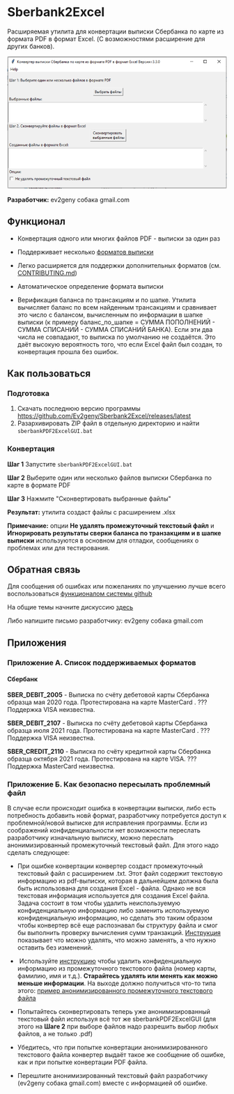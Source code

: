 # Sberbank2Excel

Расширяемая утилита для конвертации выписки Сбербанка по карте из формата PDF в формат Excel. (С возможностями расширение для других банков). 

![Sberbank2Excel.PNG](misc/Sberbank2Excel.PNG "Sberbank2Excel")


**Разработчик:** ev2geny собака gmail.com

## Функционал
- Конвертация одного или многих файлов PDF - выписки за один раз

- Поддерживает несколько [форматов выписки](#Приложение-А.-Список-поддерживаемых-форматов) 

- Легко расширяется для поддержки дополнительных форматов (см. [CONTRIBUTING.md](CONTRIBUTING.md))

- Автоматическое определение формата выписки

- Верификация баланса по трансакциям и по шапке. Утилита вычисляет баланс по всем найденным трансакциям и сравнивает это число с балансом, вычисленным по информации в шапке выписки (к примеру баланс_по_шапке = СУММА ПОПОЛНЕНИЙ - СУММА СПИСАНИЙ - СУММА СПИСАНИЙ БАНКА). Если эти два числа не совпадают, то выписка по умолчанию не создаётся. Это даёт высокую вероятность того, что если Excel файл был создан, то конвертация прошла без ошибок.

## Как пользоваться

### Подготовка
1. Скачать последнюю версию программы https://github.com/Ev2geny/Sberbank2Excel/releases/latest 
1. Разархивировать ZIP файл в отдельную директорию и найти `sberbankPDF2ExcelGUI.bat`

### Конвертация 

**Шаг 1** Запустите `sberbankPDF2ExcelGUI.bat`

**Шаг 2** Выберите один или несколько файлов выписки Сбербанка по карте в формате PDF

**Шаг 3** Нажмите "Сконвертировать выбранные файлы"

**Результат:** утилита создаст файлы с расширением .xlsx 

**Примечание:** опции **Не удалять промежуточный текстовый файл** и **Игнорировать результаты сверки баланса по транзакциям и в шапке выписки** используются в основном для отладки, сообщениях о проблемах или для тестирования. 

## Обратная связь
Для сообщения об ошибках или пожеланиях по улучшению лучше всего воспользоваться [функционалом системы github](https://github.com/Ev2geny/Sberbank2Excel/issues)

На общие темы начните дискуссию [здесь](https://github.com/Ev2geny/Sberbank2Excel/discussions)

Либо напишите письмо разработчику: ev2geny собака gmail.com

## Приложения
### Приложение А. Список поддерживаемых форматов
#### Сбербанк
**SBER_DEBIT_2005**  - Выписка по счёту дебетовой карты Сбербанка образца мая 2020 года. Протестирована на карте MasterCard .  ??? Поддержка VISA неизвестна.

**SBER_DEBIT_2107** - Выписка по счёту дебетовой карты Сбербанка образца июля 2021 года. Протестирована на карте MasterCard .  ??? Поддержка VISA неизвестна.

**SBER_CREDIT_2110** - Выписка по счёту кредитной карты Сбербанка образца октября 2021 года. Протестирована на карте VISA.  ??? Поддержка MasterCard неизвестна.


### Приложение Б. Как безопасно пересылать проблемный файл
В случае если происходит ошибка в конвертации выписки, либо есть потребность добавить новй формат, разработчику потребуется доступ к проблемной/новой выписке для исправления программы. 
Если из соображений конфиденциальности нет возможности переслать разработчику изначальную выписку, можно переслать анонимизированный промежуточный текстовый файл. Для этого надо сделать следующее:
- При ошибке конвертации конвертер создаст промежуточный текстовый файл с расширением .txt. Этот файл содержит текстовую информацию из pdf-выписки, которая в дальнейшем должна была быть использована для создания Excel - файла. Однако не вся текстовая информация используется для создания Excel файла. Задача состоит в том чтобы удалить неиспользуемую конфиденциальную информацию либо заменить используемую конфиденциальную информацию, но сделать это таким образом чтобы конвертер всё еще распознавал бы структуру файла и смог бы выполнить проверку вычисления сумм транзакций. 
[Инструкция](misc/Anonymisation%20instructions.png) показывает что можно удалять, что можно заменять, а что нужно оставить без изменений.
-  Используйте [инструкцию](misc/Anonymisation%20instructions.png) чтобы удалить конфиденциальную информацию из промежуточного текстового файла (номер карты, фамилию, имя и т.д.). **Старайтесь удалять или менять как можно меньше информации**. 
На выходе должно получиться что-то типа этого: [пример анонимизированного промежуточного текстового файла](misc/2107_Stavropol_format_anonymized_reduced.txt)

- Попытайтесь сконвертировать теперь уже анонимизированный текстовый файл используя всё тот же sberbankPDF2ExcelGUI (для этого на **Шаге 2** при выборе файлов надо разрешить выбор любых файлов, а не только .pdf)
- Убедитесь, что при попытке конвертации анонимизированного текстового файла конвертер выдаёт такое же сообщение об ошибке, как и при попытке конвертации PDF файла.
- Перешлите анонимизированный текстовый файл разработчику (ev2geny собака gmail.com) вместе с информацией об ошибке.
